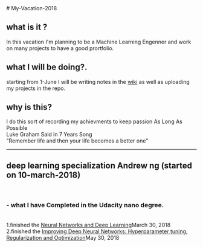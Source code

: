 <html>
# My-Vacation-2018
<h2>what is it ?</h2>

In this vacation I'm planning to be a Machine Learning Engenner and work on many projects to have a good prortfolio.

<h2> what I will be doing?.</h2>

starting from 1-June I will be writing notes in the <a href="https://github.com/mostafax/My-Vacation-2018/wiki/Main-Start">wiki</a> as well as uploading my projects in the repo.

<h2>why is this? </h2>

I do this sort of recording my achievments to keep passion As Long As Possible<br>Luke Graham Said in 7 Years Song<br> 
"Remember life and then your life becomes a better one"
<hr>
<h2>deep learning specialization Andrew ng (started on 10-march-2018)</h2>
<br>
<h3>- what I have Completed in the Udacity nano degree.</h3>
<br>
 1.finished the <a href="https://www.coursera.org/account/accomplishments/certificate/5A73PFZYAFUC"> Neural Networks and Deep Learning</a>March 30, 2018
  <br>
  2.finished the <a href="https://www.coursera.org/account/accomplishments/certificate/59VVTPU74UHN"> Improving Deep Neural Networks: Hyperparameter tuning, Regularization and Optimization</a>May 30, 2018 
</html>
